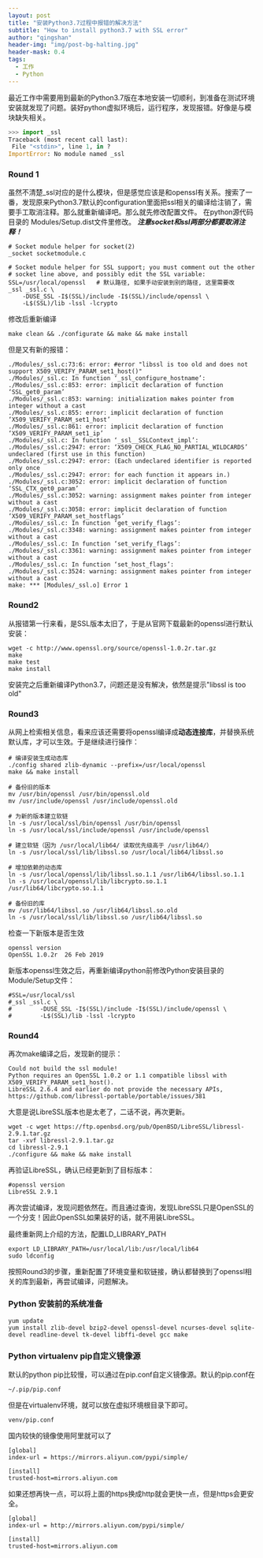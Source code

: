 ```yaml
---
layout: post
title: "安装Python3.7过程中报错的解决方法"
subtitle: "How to install python3.7 with SSL error"
author: "qingshan"
header-img: "img/post-bg-halting.jpg"
header-mask: 0.4
tags:
  - 工作
  - Python
---
```


最近工作中需要用到最新的Python3.7版在本地安装一切顺利，到准备在测试环境安装就发现了问题。装好python虚拟环境后，运行程序，发现报错。好像是与模块缺失相关。

```python
>>> import _ssl
Traceback (most recent call last):
 File "<stdin>", line 1, in ?
ImportError: No module named _ssl
```

### Round 1
虽然不清楚_ssl对应的是什么模块，但是感觉应该是和openssl有关系。搜索了一番，发现原来Python3.7默认的configuration里面把ssl相关的编译给注销了，需要手工取消注释。那么就重新编译吧。那么就先修改配置文件。
在python源代码目录的 Modules/Setup.dist文件里修改。 ***注意socket和ssl两部分都要取消注释！***
```shell
# Socket module helper for socket(2)
_socket socketmodule.c

# Socket module helper for SSL support; you must comment out the other
# socket line above, and possibly edit the SSL variable:
SSL=/usr/local/openssl   # 默认路径, 如果手动安装到别的路径, 这里需要改
_ssl _ssl.c \
    -DUSE_SSL -I$(SSL)/include -I$(SSL)/include/openssl \
    -L$(SSL)/lib -lssl -lcrypto
```

修改后重新编译
```shell
make clean && ./configurate && make && make install
```

但是又有新的报错：
```
./Modules/_ssl.c:73:6: error: #error "libssl is too old and does not support X509_VERIFY_PARAM_set1_host()"
./Modules/_ssl.c: In function ‘_ssl_configure_hostname’:
./Modules/_ssl.c:853: error: implicit declaration of function ‘SSL_get0_param’
./Modules/_ssl.c:853: warning: initialization makes pointer from integer without a cast
./Modules/_ssl.c:855: error: implicit declaration of function ‘X509_VERIFY_PARAM_set1_host’
./Modules/_ssl.c:861: error: implicit declaration of function ‘X509_VERIFY_PARAM_set1_ip’
./Modules/_ssl.c: In function ‘_ssl__SSLContext_impl’:
./Modules/_ssl.c:2947: error: ‘X509_CHECK_FLAG_NO_PARTIAL_WILDCARDS’ undeclared (first use in this function)
./Modules/_ssl.c:2947: error: (Each undeclared identifier is reported only once
./Modules/_ssl.c:2947: error: for each function it appears in.)
./Modules/_ssl.c:3052: error: implicit declaration of function ‘SSL_CTX_get0_param’
./Modules/_ssl.c:3052: warning: assignment makes pointer from integer without a cast
./Modules/_ssl.c:3058: error: implicit declaration of function ‘X509_VERIFY_PARAM_set_hostflags’
./Modules/_ssl.c: In function ‘get_verify_flags’:
./Modules/_ssl.c:3348: warning: assignment makes pointer from integer without a cast
./Modules/_ssl.c: In function ‘set_verify_flags’:
./Modules/_ssl.c:3361: warning: assignment makes pointer from integer without a cast
./Modules/_ssl.c: In function ‘set_host_flags’:
./Modules/_ssl.c:3524: warning: assignment makes pointer from integer without a cast
make: *** [Modules/_ssl.o] Error 1
```

### Round2
从报错第一行来看，是SSL版本太旧了，于是从官网下载最新的openssl进行默认安装：
```
wget -c http://www.openssl.org/source/openssl-1.0.2r.tar.gz
make
make test
make install
```

安装完之后重新编译Python3.7，问题还是没有解决，依然是提示"libssl is too old"

### Round3
从网上检索相关信息，看来应该还需要将openssl编译成**动态连接库**，并替换系统默认库，才可以生效。于是继续进行操作：
```shell
# 编译安装生成动态库
./config shared zlib-dynamic --prefix=/usr/local/openssl
make && make install

# 备份旧的版本
mv /usr/bin/openssl /usr/bin/openssl.old
mv /usr/include/openssl /usr/include/openssl.old

# 为新的版本建立软链
ln -s /usr/local/ssl/bin/openssl /usr/bin/openssl
ln -s /usr/local/ssl/include/openssl /usr/include/openssl

# 建立软链（因为 /usr/local/lib64/ 读取优先级高于 /usr/lib64/）
ln -s /usr/local/ssl/lib/libssl.so /usr/local/lib64/libssl.so

# 增加依赖的动态库
ln -s /usr/local/openssl/lib/libssl.so.1.1 /usr/lib64/libssl.so.1.1
ln -s /usr/local/openssl/lib/libcrypto.so.1.1 /usr/lib64/libcrypto.so.1.1

# 备份旧的库
mv /usr/lib64/libssl.so /usr/lib64/libssl.so.old
ln -s /usr/local/ssl/lib/libssl.so /usr/lib64/libssl.so
```

检查一下新版本是否生效
```shell
openssl version
OpenSSL 1.0.2r  26 Feb 2019
```

新版本openssl生效之后，再重新编译python前修改Python安装目录的Module/Setup文件：
```
#SSL=/usr/local/ssl
#_ssl _ssl.c \
#        -DUSE_SSL -I$(SSL)/include -I$(SSL)/include/openssl \
#        -L$(SSL)/lib -lssl -lcrypto
```

### Round4
再次make编译之后，发现新的提示：
```
Could not build the ssl module!
Python requires an OpenSSL 1.0.2 or 1.1 compatible libssl with X509_VERIFY_PARAM_set1_host().
LibreSSL 2.6.4 and earlier do not provide the necessary APIs, https://github.com/libressl-portable/portable/issues/381
```
大意是说LibreSSL版本也是太老了，二话不说，再次更新。
```shell
wget -c wget https://ftp.openbsd.org/pub/OpenBSD/LibreSSL/libressl-2.9.1.tar.gz
tar -xvf libressl-2.9.1.tar.gz
cd libressl-2.9.1
./configure && make && make install
```
再验证LibreSSL，确认已经更新到了目标版本：
```shell
#openssl version
LibreSSL 2.9.1
```

再次尝试编译，发现问题依然在。而且通过查询，发现LibreSSL只是OpenSSL的一个分支！因此OpenSSL如果装好的话，就不用装LibreSSL。

最终重新网上介绍的方法，配置LD_LIBRARY_PATH
```
export LD_LIBRARY_PATH=/usr/local/lib:/usr/local/lib64
sudo ldconfig
```
按照Round3的步骤，重新配置了环境变量和软链接，确认都替换到了openssl相关的库到最新，再尝试编译，问题解决。


### Python 安装前的系统准备
```shell
yum update
yum install zlib-devel bzip2-devel openssl-devel ncurses-devel sqlite-devel readline-devel tk-devel libffi-devel gcc make
```

### Python virtualenv pip自定义镜像源
默认的python pip比较慢，可以通过在pip.conf自定义镜像源。默认的pip.conf在
```shell
~/.pip/pip.conf
```

但是在virtualenv环境，就可以放在虚拟环境根目录下即可。
```
venv/pip.conf
```

国内较快的镜像使用阿里就可以了
```shell
[global]
index-url = https://mirrors.aliyun.com/pypi/simple/

[install]
trusted-host=mirrors.aliyun.com
```


如果还想再快一点，可以将上面的https换成http就会更快一点，但是https会更安全。
```shell
[global]
index-url = http://mirrors.aliyun.com/pypi/simple/

[install]
trusted-host=mirrors.aliyun.com
```

